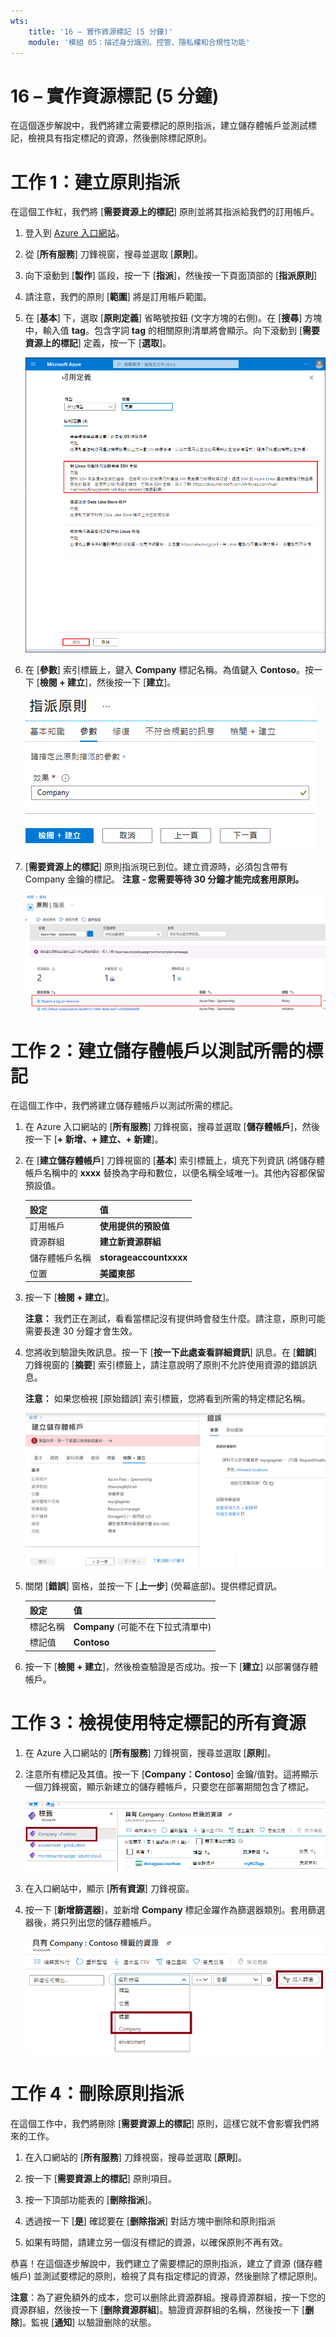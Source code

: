 ```yaml
---
wts:
    title: '16 – 實作資源標記 (5 分鐘)'
    module: '模組 05：描述身分識別、控管、隱私權和合規性功能'
---
```

# 16 – 實作資源標記 (5 分鐘)

在這個逐步解說中，我們將建立需要標記的原則指派，建立儲存體帳戶並測試標記，檢視具有指定標記的資源，然後删除標記原則。

# 工作 1：建立原則指派 

在這個工作紅，我們將 [**需要資源上的標記**] 原則並將其指派給我們的訂用帳戶。 

1. 登入到 [Azure 入口網站](https://portal.azure.com)。

2. 從 [**所有服務**] 刀鋒視窗，搜尋並選取 [**原則**]。

3. 向下滾動到 [**製作**] 區段，按一下 [**指派**]，然後按一下頁面頂部的 [**指派原則**]

4. 請注意，我們的原則 [**範圍**] 將是訂用帳戶範圍。 

5. 在 [**基本**] 下，選取 [**原則定義**] 省略號按鈕 (文字方塊的右側)。在 [**搜尋**] 方塊中，輸入值 **tag**。包含字詞 **tag** 的相關原則清單將會顯示。向下滾動到 [**需要資源上的標記**] 定義，按一下 [**選取**]。

   ![[可用定義] 窗格的螢幕擷取畫面，其中選取了 [需要資源上的標記]。](../images/1701.png)
   
6. 在 [**參數**] 索引標籤上，鍵入 **Company** 標記名稱。為值鍵入 **Contoso**。按一下 [**檢閱 + 建立**]，然後按一下 [**建立**]。

    ![填寫了標記名稱的 [指派原則] 窗格的螢幕擷取畫面。](../images/1702.png)

7. [**需要資源上的標記**] 原則指派現已到位。建立資源時，必須包含帶有 Company 金鑰的標記。
   **注意 - 您需要等待 30 分鐘才能完成套用原則。** 

   ![[原則 - 分配] 窗格的螢幕擷取畫面，醒目提示允許的位置指派。](../images/1703.png)

# 工作 2：建立儲存體帳戶以測試所需的標記

在這個工作中，我們將建立儲存體帳戶以測試所需的標記。 

1. 在 Azure 入口網站的 [**所有服務**] 刀鋒視窗，搜尋並選取 [**儲存體帳戶**]，然後按一下 [**+ 新增、+ 建立、+ 新建**]。

2. 在 [**建立儲存體帳戶**] 刀鋒視窗的 [**基本**] 索引標籤上，填充下列資訊 (將儲存體帳戶名稱中的 **xxxx** 替換為字母和數位，以便名稱全域唯一)。其他內容都保留預設值。

    | 設定 | 值 | 
    | --- | --- |
    | 訂用帳戶 | **使用提供的預設值** |
    | 資源群組 | **建立新資源群組** |
    | 儲存體帳戶名稱 | **storageaccountxxxx** |
    | 位置 | **美國東部** |

3. 按一下 [**檢閱 + 建立**]。 

    **注意：** 我們正在測試，看看當標記沒有提供時會發生什麼。請注意，原則可能需要長達 30 分鐘才會生效。

4. 您將收到驗證失敗訊息。按一下 [**按一下此處查看詳細資訊**] 訊息。在 [**錯誤**] 刀鋒視窗的 [**摘要**] 索引標籤上，請注意說明了原則不允許使用資源的錯誤訊息。

    **注意：** 如果您檢視 [原始錯誤] 索引標籤，您將看到所需的特定標記名稱。 

    ![由於原則錯誤而不允許的螢幕擷取畫面。](../images/1704.png)


5. 關閉 [**錯誤**] 窗格，並按一下 [**上一步**] (熒幕底部)。提供標記資訊。 

    | 設定 | 值 | 
    | --- | --- |
    | 標記名稱 | **Company** (可能不在下拉式清單中) |
    | 標記值 | **Contoso** |

6. 按一下 [**檢閱 + 建立**]，然後檢查驗證是否成功。按一下 [**建立**] 以部署儲存體帳戶。 

# 工作 3：檢視使用特定標記的所有資源

1. 在 Azure 入口網站的 [**所有服務**] 刀鋒視窗，搜尋並選取 [**原則**]。

2. 注意所有標記及其值。按一下 [**Company：Contoso**] 金鑰/值對。這將顯示一個刀鋒視窗，顯示新建立的儲存體帳戶，只要您在部署期間包含了標記。 

   ![選取了 company 和 contoso 的標記的熒幕擷取畫面。](../images/1705.png)

3. 在入口網站中，顯示 [**所有資源**] 刀鋒視窗。

4. 按一下 [**新增篩選器**]，並新增 **Company** 標記金躍作為篩選器類別。套用篩選器後，將只列出您的儲存體帳戶。

    ![選取了 Company 的所有資源篩選器的熒幕擷取畫面。](../images/1706.png)

# 工作 4：刪除原則指派

在這個工作中，我們將刪除 [**需要資源上的標記**] 原則，這樣它就不會影響我們將來的工作。 

1. 在入口網站的 [**所有服務**] 刀鋒視窗，搜尋並選取 [**原則**]。

2. 按一下 [**需要資源上的標記**] 原則項目。

3. 按一下頂部功能表的 [**刪除指派**]。

4. 透過按一下 [**是**] 確認要在 [**删除指派**] 對話方塊中删除和原則指派

5. 如果有時間，請建立另一個沒有標記的資源，以確保原則不再有效。

恭喜！在這個逐步解說中，我們建立了需要標記的原則指派，建立了資源 (儲存體帳戶) 並測試要標記的原則，檢視了具有指定標記的資源，然後删除了標記原則。


**注意**：為了避免額外的成本，您可以删除此資源群組。搜尋資源群組，按一下您的資源群組，然後按一下 [**删除資源群組**]。驗證資源群組的名稱，然後按一下 [**删除**]。監視 [**通知**] 以驗證删除的狀態。
